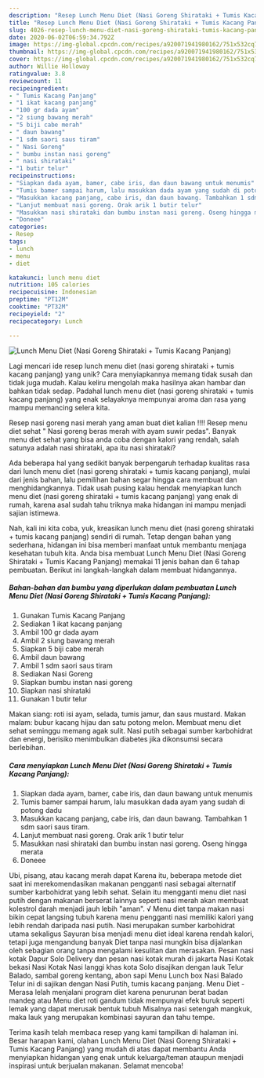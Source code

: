 ```yaml
---
description: "Resep Lunch Menu Diet (Nasi Goreng Shirataki + Tumis Kacang Panjang) yang Bisa Manjain Lidah"
title: "Resep Lunch Menu Diet (Nasi Goreng Shirataki + Tumis Kacang Panjang) yang Bisa Manjain Lidah"
slug: 4026-resep-lunch-menu-diet-nasi-goreng-shirataki-tumis-kacang-panjang-yang-bisa-manjain-lidah
date: 2020-06-02T06:59:34.792Z
image: https://img-global.cpcdn.com/recipes/a920071941980162/751x532cq70/lunch-menu-diet-nasi-goreng-shirataki-tumis-kacang-panjang-foto-resep-utama.jpg
thumbnail: https://img-global.cpcdn.com/recipes/a920071941980162/751x532cq70/lunch-menu-diet-nasi-goreng-shirataki-tumis-kacang-panjang-foto-resep-utama.jpg
cover: https://img-global.cpcdn.com/recipes/a920071941980162/751x532cq70/lunch-menu-diet-nasi-goreng-shirataki-tumis-kacang-panjang-foto-resep-utama.jpg
author: Willie Holloway
ratingvalue: 3.8
reviewcount: 11
recipeingredient:
- " Tumis Kacang Panjang"
- "1 ikat kacang panjang"
- "100 gr dada ayam"
- "2 siung bawang merah"
- "5 biji cabe merah"
- " daun bawang"
- "1 sdm saori saus tiram"
- " Nasi Goreng"
- " bumbu instan nasi goreng"
- " nasi shirataki"
- "1 butir telur"
recipeinstructions:
- "Siapkan dada ayam, bamer, cabe iris, dan daun bawang untuk menumis"
- "Tumis bamer sampai harum, lalu masukkan dada ayam yang sudah di potong dadu"
- "Masukkan kacang panjang, cabe iris, dan daun bawang. Tambahkan 1 sdm saori saus tiram."
- "Lanjut membuat nasi goreng. Orak arik 1 butir telur"
- "Masukkan nasi shirataki dan bumbu instan nasi goreng. Oseng hingga merata"
- "Doneee"
categories:
- Resep
tags:
- lunch
- menu
- diet

katakunci: lunch menu diet 
nutrition: 105 calories
recipecuisine: Indonesian
preptime: "PT12M"
cooktime: "PT32M"
recipeyield: "2"
recipecategory: Lunch

---
```



![Lunch Menu Diet (Nasi Goreng Shirataki + Tumis Kacang Panjang)](https://img-global.cpcdn.com/recipes/a920071941980162/751x532cq70/lunch-menu-diet-nasi-goreng-shirataki-tumis-kacang-panjang-foto-resep-utama.jpg)

Lagi mencari ide resep lunch menu diet (nasi goreng shirataki + tumis kacang panjang) yang unik? Cara menyiapkannya memang tidak susah dan tidak juga mudah. Kalau keliru mengolah maka hasilnya akan hambar dan bahkan tidak sedap. Padahal lunch menu diet (nasi goreng shirataki + tumis kacang panjang) yang enak selayaknya mempunyai aroma dan rasa yang mampu memancing selera kita.

Resep nasi goreng nasi merah yang aman buat diet kalian !!!! Resep menu diet sehat &#34; Nasi goreng beras merah with ayam suwir pedas&#34;. Banyak menu diet sehat yang bisa anda coba dengan kalori yang rendah, salah satunya adalah nasi shirataki, apa itu nasi shirataki?

Ada beberapa hal yang sedikit banyak berpengaruh terhadap kualitas rasa dari lunch menu diet (nasi goreng shirataki + tumis kacang panjang), mulai dari jenis bahan, lalu pemilihan bahan segar hingga cara membuat dan menghidangkannya. Tidak usah pusing kalau hendak menyiapkan lunch menu diet (nasi goreng shirataki + tumis kacang panjang) yang enak di rumah, karena asal sudah tahu triknya maka hidangan ini mampu menjadi sajian istimewa.


Nah, kali ini kita coba, yuk, kreasikan lunch menu diet (nasi goreng shirataki + tumis kacang panjang) sendiri di rumah. Tetap dengan bahan yang sederhana, hidangan ini bisa memberi manfaat untuk membantu menjaga kesehatan tubuh kita. Anda bisa membuat Lunch Menu Diet (Nasi Goreng Shirataki + Tumis Kacang Panjang) memakai 11 jenis bahan dan 6 tahap pembuatan. Berikut ini langkah-langkah dalam membuat hidangannya.

<!--inarticleads1-->

##### Bahan-bahan dan bumbu yang diperlukan dalam pembuatan Lunch Menu Diet (Nasi Goreng Shirataki + Tumis Kacang Panjang):

1. Gunakan  Tumis Kacang Panjang
1. Sediakan 1 ikat kacang panjang
1. Ambil 100 gr dada ayam
1. Ambil 2 siung bawang merah
1. Siapkan 5 biji cabe merah
1. Ambil  daun bawang
1. Ambil 1 sdm saori saus tiram
1. Sediakan  Nasi Goreng
1. Siapkan  bumbu instan nasi goreng
1. Siapkan  nasi shirataki
1. Gunakan 1 butir telur


Makan siang: roti isi ayam, selada, tumis jamur, dan saus mustard. Makan malam: bubur kacang hijau dan satu potong melon. Membuat menu diet sehat seminggu memang agak sulit. Nasi putih sebagai sumber karbohidrat dan energi, berisiko menimbulkan diabetes jika dikonsumsi secara berlebihan. 

<!--inarticleads2-->

##### Cara menyiapkan Lunch Menu Diet (Nasi Goreng Shirataki + Tumis Kacang Panjang):

1. Siapkan dada ayam, bamer, cabe iris, dan daun bawang untuk menumis
1. Tumis bamer sampai harum, lalu masukkan dada ayam yang sudah di potong dadu
1. Masukkan kacang panjang, cabe iris, dan daun bawang. Tambahkan 1 sdm saori saus tiram.
1. Lanjut membuat nasi goreng. Orak arik 1 butir telur
1. Masukkan nasi shirataki dan bumbu instan nasi goreng. Oseng hingga merata
1. Doneee


Ubi, pisang, atau kacang merah dapat Karena itu, beberapa metode diet saat ini merekomendasikan makanan pengganti nasi sebagai alternatif sumber karbohidrat yang lebih sehat. Selain itu mengganti menu diet nasi putih dengan makanan berserat lainnya seperti nasi merah akan membuat kolestrol darah menjadi jauh lebih &#34;aman&#34;. √ Menu diet tanpa makan nasi bikin cepat langsing tubuh karena menu pengganti nasi memiliki kalori yang lebih rendah daripada nasi putih. Nasi merupakan sumber karbohidrat utama sekaligus Sayuran bisa menjadi menu diet ideal karena rendah kalori, tetapi juga mengandung banyak Diet tanpa nasi mungkin bisa dijalankan oleh sebagian orang tanpa mengalami kesulitan dan merasakan. Pesan nasi kotak Dapur Solo Delivery dan pesan nasi kotak murah di jakarta Nasi Kotak bekasi Nasi Kotak Nasi langgi khas kota Solo disajikan dengan lauk Telur Balado, sambal goreng kentang, abon sapi Menu Lunch box Nasi Balado Telur ini di sajikan dengan Nasi Putih, tumis kacang panjang. Menu Diet - Merasa lelah menjalani program diet karena penurunan berat badan mandeg atau Menu diet roti gandum tidak mempunyai efek buruk seperti lemak yang dapat merusak bentuk tubuh Misalnya nasi setengah mangkuk, maka lauk yang merupakan kombinasi sayuran dan tahu tempe. 

Terima kasih telah membaca resep yang kami tampilkan di halaman ini. Besar harapan kami, olahan Lunch Menu Diet (Nasi Goreng Shirataki + Tumis Kacang Panjang) yang mudah di atas dapat membantu Anda menyiapkan hidangan yang enak untuk keluarga/teman ataupun menjadi inspirasi untuk berjualan makanan. Selamat mencoba!
